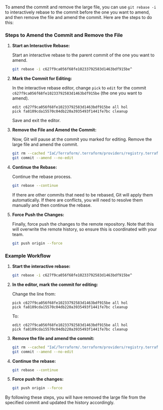 To amend the commit and remove the large file, you can use `git rebase -i` to interactively rebase to the commit before the one you want to amend, and then remove the file and amend the commit. Here are the steps to do this:

### Steps to Amend the Commit and Remove the File

1. **Start an Interactive Rebase:**

   Start an interactive rebase to the parent commit of the one you want to amend.

   ```sh
   git rebase -i c627f9ca056f68fe10233792583d1463bdf915be^
   ```

2. **Mark the Commit for Editing:**

   In the interactive rebase editor, change `pick` to `edit` for the commit `c627f9ca056f68fe10233792583d1463bdf915be` (the one you want to amend).

   ```
   edit c627f9ca056f68fe10233792583d1463bdf915be all hol
   pick fa8109cda15570c04db220a3935493f1441fe7bc cleanup
   ```

   Save and exit the editor.

3. **Remove the File and Amend the Commit:**

   Now, Git will pause at the commit you marked for editing. Remove the large file and amend the commit.

   ```sh
   git rm --cached "IaC/Terraform/.terraform/providers/registry.terraform.io/hashicorp/aws/5.31.0/darwin_amd64/terraform-provider-aws_v5.31.0_x5"
   git commit --amend --no-edit
   ```

4. **Continue the Rebase:**

   Continue the rebase process.

   ```sh
   git rebase --continue
   ```

   If there are other commits that need to be rebased, Git will apply them automatically. If there are conflicts, you will need to resolve them manually and then continue the rebase.

5. **Force Push the Changes:**

   Finally, force push the changes to the remote repository. Note that this will overwrite the remote history, so ensure this is coordinated with your team.

   ```sh
   git push origin --force
   ```

### Example Workflow

1. **Start the interactive rebase:**

   ```sh
   git rebase -i c627f9ca056f68fe10233792583d1463bdf915be^
   ```

2. **In the editor, mark the commit for editing:**

   Change the line from:

   ```
   pick c627f9ca056f68fe10233792583d1463bdf915be all hol
   pick fa8109cda15570c04db220a3935493f1441fe7bc cleanup
   ```

   To:

   ```
   edit c627f9ca056f68fe10233792583d1463bdf915be all hol
   pick fa8109cda15570c04db220a3935493f1441fe7bc cleanup
   ```

3. **Remove the file and amend the commit:**

   ```sh
   git rm --cached "IaC/Terraform/.terraform/providers/registry.terraform.io/hashicorp/aws/5.31.0/darwin_amd64/terraform-provider-aws_v5.31.0_x5"
   git commit --amend --no-edit
   ```

4. **Continue the rebase:**

   ```sh
   git rebase --continue
   ```

5. **Force push the changes:**

   ```sh
   git push origin --force
   ```

By following these steps, you will have removed the large file from the specified commit and updated the history accordingly.
